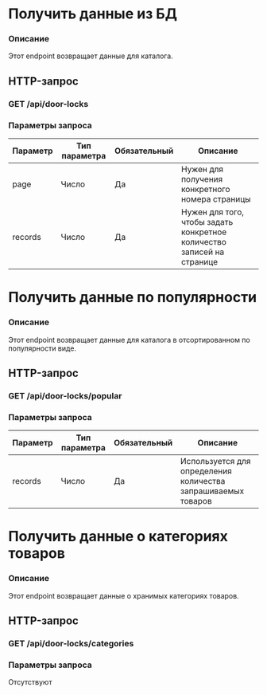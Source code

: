 <h1>Получить данные из БД</h1>
<h3>Описание</h3>
Этот endpoint возвращает данные для каталога.
<h2>HTTP-запрос</h2>
<h3>GET /api/door-locks</h3>
<h3>Параметры запроса</h3>

| Параметр | Тип параметра | Обязательный | Описание                                                              |
|----------|---------------|--------------|-----------------------------------------------------------------------|
| page     | Число         | Да           | Нужен для получения конкретного номера страницы                       |
| records  | Число         | Да           | Нужен для того, чтобы задать конкретное количество записей на странице|


<h1>Получить данные по популярности</h1>
<h3>Описание</h3>
Этот endpoint возвращает данные для каталога в отсортированном по популярности виде.
<h2>HTTP-запрос</h2>
<h3>GET /api/door-locks/popular</h3>
<h3>Параметры запроса</h3>

| Параметр | Тип параметра | Обязательный | Описание                                                      |
|----------|---------------|--------------|---------------------------------------------------------------|
| records  | Число         | Да           | Используется для определения количества запрашиваемых товаров |


<h1>Получить данные о категориях товаров</h1>
<h3>Описание</h3>
Этот endpoint возвращает данные о хранимых категориях товаров.
<h2>HTTP-запрос</h2>
<h3>GET /api/door-locks/categories</h3>
<h3>Параметры запроса</h3>
Отсутствуют

